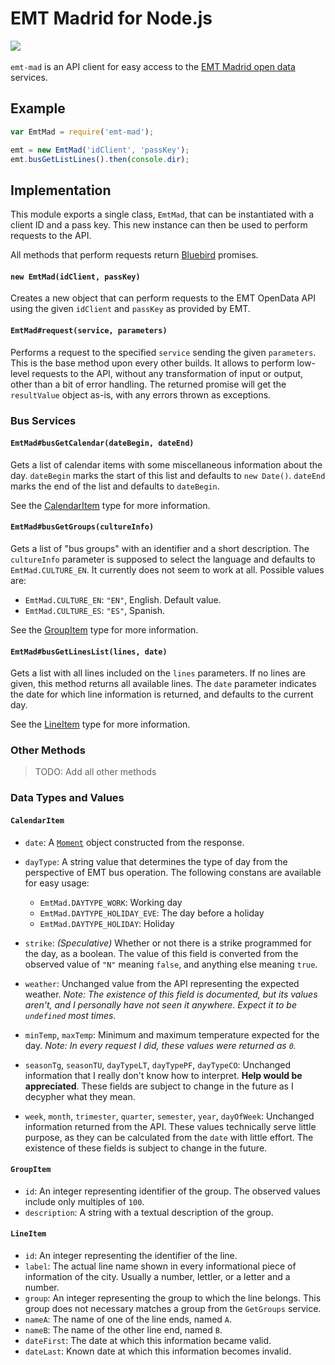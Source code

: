 EMT Madrid for Node.js
======================

![](http://img.shields.io/npm/v/emt-mad.svg?style=flat)
&nbsp;
<!--![](http://img.shields.io/travis/darkhogg/emt-mad.svg?style=flat)-->

`emt-mad` is an API client for easy access to the [EMT Madrid open data][emtod]
services.

  [emtod]: http://opendata.emtmadrid.es/


Example
-------

```javascript
var EmtMad = require('emt-mad');

emt = new EmtMad('idClient', 'passKey');
emt.busGetListLines().then(console.dir);
```


Implementation
--------------

This module exports a single class, `EmtMad`, that can be instantiated with a
client ID and a pass key. This new instance can then be used to perform requests
to the API.

All methods that perform requests return [Bluebird] promises.

  [Bluebird]: https://github.com/petkaantonov/bluebird

#### `new EmtMad(idClient, passKey)`

Creates a new object that can perform requests to the EMT OpenData API using the
given `idClient` and `passKey` as provided by EMT.


#### `EmtMad#request(service, parameters)`

Performs a request to the specified `service` sending the given `parameters`.
This is the base method upon every other builds. It allows to perform low-level
requests to the API, without any transformation of input or output, other than a
bit of error handling. The returned promise will get the `resultValue` object
as-is, with any errors thrown as exceptions.


### Bus Services

#### `EmtMad#busGetCalendar(dateBegin, dateEnd)`

Gets a list of calendar items with some miscellaneous information about the
day. `dateBegin` marks the start of this list and defaults to `new Date()`.
`dateEnd` marks the end of the list and defaults to `dateBegin`.

See the [CalendarItem](#calendaritem) type for more information.


#### `EmtMad#busGetGroups(cultureInfo)`

Gets a list of "bus groups" with an identifier and a short description.
The `cultureInfo` parameter is supposed to select the language and defaults to
`EmtMad.CULTURE_EN`. It currently does not seem to work at all. Possible values
are:

  - `EmtMad.CULTURE_EN`: `"EN"`, English. Default value.
  - `EmtMad.CULTURE_ES`: `"ES"`, Spanish.

See the [GroupItem](#groupitem) type for more information.


#### `EmtMad#busGetLinesList(lines, date)`

Gets a list with all lines included on the `lines` parameters. If no lines are
given, this method returns all available lines. The `date` parameter indicates
the date for which line information is returned, and defaults to the current
day.

See the [LineItem](#lineitem) type for more information.


### Other Methods

> TODO: Add all other methods


### Data Types and Values

#### `CalendarItem`

  - `date`: A [`Moment`][momentjs] object constructed from the response.
  - `dayType`: A string value that determines the type of day from the
    perspective of EMT bus operation. The following constans are available for
    easy usage:

    + `EmtMad.DAYTYPE_WORK`: Working day
    + `EmtMad.DAYTYPE_HOLIDAY_EVE`: The day before a holiday
    + `EmtMad.DAYTYPE_HOLIDAY`: Holiday

  - `strike`: *(Speculative)* Whether or not there is a strike programmed for
    the day, as a boolean. The value of this field is converted from the
    observed value of `"N"` meaning `false`, and anything else meaning `true`.
  - `weather`: Unchanged value from the API representing the expected weather.
    *Note: The existence of this field is documented, but its values aren't, and
    I personally have not seen it anywhere. Expect it to be `undefined` most
    times.*
  - `minTemp`, `maxTemp`: Minimum and maximum temperature expected for the day.
    *Note: In every request I did, these values were returned as `0`.*
  - `seasonTg`, `seasonTU`, `dayTypeLT`, `dayTypePF`, `dayTypeCO`: Unchanged
    information that I really don't know how to interpret.
    **Help would be appreciated**. These fields are subject to change in the
    future as I decypher what they mean.
  - `week`, `month`, `trimester`, `quarter`, `semester`, `year`, `dayOfWeek`:
    Unchanged information returned from the API. These values technically serve
    little purpose, as they can be calculated from the `date` with little
    effort. The existence of these fields is subject to change in the future.

  [momentjs]: http://momentjs.com/


#### `GroupItem`

  - `id`: An integer representing identifier of the group. The observed values
    include only multiples of `100`.
  - `description`: A string with a textual description of the group.


#### `LineItem`

  - `id`: An integer representing the identifier of the line.
  - `label`: The actual line name shown in every informational piece of
    information of the city. Usually a number, lettler, or a letter and a
    number.
  - `group`: An integer representing the group to which the line belongs. This
    group does not necessary matches a group from the `GetGroups` service.
  - `nameA`: The name of one of the line ends, named `A`.
  - `nameB`: The name of the other line end, named `B`.
  - `dateFirst`: The date at which this information became valid.
  - `dateLast`: Known date at which this information becomes invalid.
